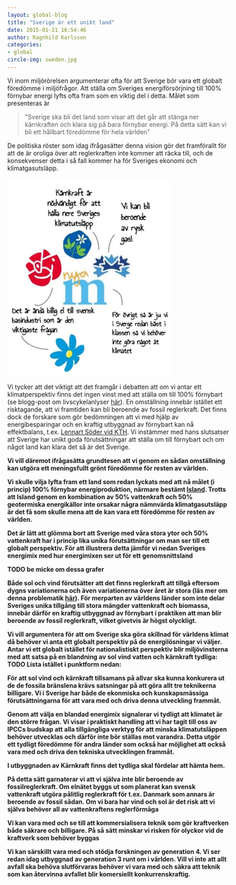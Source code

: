 ```yaml
---
layout: global-blog
title: "Sverige är ett unikt land"
date: 2015-01-21 16:54:46
author: Ragnhild Karlsson
categories:
- global
circle-img: sweden.jpg
---
```

Vi inom miljörörelsen argumenterar ofta för att Sverige bör vara ett globalt föredömme i miljöfrågor.
Att ställa om Sveriges energiförsörjning till 100% förnybar energi lyfts ofta fram som en viktig del i detta. 
Målet som presenteras är

<blockquote>"Sverige ska bli det land som visar att det går att stänga ner kärnkraften och klara sig på bara förnybar energi. På detta sätt kan vi bli ett hållbart föredömme för hela världen"</blockquote>

De politiska röster som idag ifrågasätter denna vision gör det framförallt för att de är oroliga över att reglerkraften inte kommer att räcka till, och de konsekvenser detta i så fall kommer ha för Sveriges ekonomi och klimatgasutsläpp. 

<img class="img-responsive blog-img" src="/assets/img/global/against100renewable2.jpg">

Vi tycker att det viktigt att det framgår i debatten att om vi antar ett klimatperspektiv finns det ingen vinst med att ställa om till 100% förnybart (se blogg-post om livscykelanlyser <a href="/karnkraftskoll/reflektion/kallkontroll/langsamt/" target="_blanc">här</a>). En omställning innebär istället ett risktagande, att vi framtiden kan bli beroende av fossil reglerkraft. Det finns dock de forskare som gör bedömningen att vi med hjälp av energibesparingar och en kraftig utbyggnad av förnybart kan nå effektbalans, t.ex. <a href="https://www.kth.se/ees/omskolan/organisation/avdelningar/eps/news/kth-rapport-oppnar-for-mer-vind-och-solkraft-1.427885" target="_blanc">Lennart Söder vid KTH</a>. Vi instämmer med hans slutsatser att Sverige har unikt goda förutsättningar att ställa om till förnybart och om något land kan klara det så är det Sverige.

<b>Vi vill däremot ifrågasätta grundtesen att vi genom en sådan omställning kan utgöra ett meningsfullt grönt föredömme för resten av världen.<b>

Vi skulle vilja lyfta fram ett land som redan lyckats med att nå målet (i princip) 100% förnybar energiproduktion, närmare bestämt <a href="http://www.iea.org/statistics/statisticssearch/report/?country=ICELAND&product=electricityandheat&year=2010" target="_blanc">Island</a>.
Trotts att Island genom en kombination av 50% vattenkraft och 50% geotermiska energikällor inte orsakar några nämnvärda klimatgasutsläpp är det få som skulle mena att de kan vara ett föredömme för resten av världen.

Det är lätt att glömma bort att Sverige med våra stora ytor och 50% vattenkraft har i princip lika unika förutsättningar om man ser till ett globalt perspektiv. För att illustrera detta jämför vi nedan Sveriges energimix med hur energimixen ser ut för ett genomsnittsland

TODO be micke om dessa grafer

Både sol och vind förutsätter att det finns reglerkraft att tillgå eftersom dygns variationerna och även variationerna över året är stora (läs mer om denna problematik <a href="/global/planera-for-noll/">här</a>). För merparten av världens länder som inte delar Sveriges unika tillgång till stora mängder vattenkraft och biomassa, innebär därför en kraftig utbyggnad av förnybart i praktiken att man blir beroende av fossil reglerkraft, vilket givetvis är högst olyckligt.

Vi vill argumentera för att om Sverige ska göra skillnad för världens klimat då behöver vi anta ett globalt perspektiv på de energilösningar vi väljer. Antar vi ett globalt istället för nationalistiskt perspektiv blir miljövinsterna med att satsa på en blandning av sol vind vatten och kärnkraft tydliga:  TODO Lista istället i punktform nedan:


För att sol vind och kärnkraft tillsamans på allvar ska kunna konkurera ut de de fossila bränslena krävs satsningar på att göra allt tre teknikerna billigare. Vi i Sverige har både de ekonmiska och kunskapsmässiga förutsättningarna för att vara med och driva denna utveckling frammåt.

Genom att välja en blandad energimix signalerar vi tydligt att klimatet är den större frågan. 
Vi visar i praktiskt handling att vi har tagit till oss av IPCCs budskap att alla tillgängliga verktyg för att minska klimatutsläppen behöver utvecklas och därför inte bör ställas mot varandra. Detta utgör ett tydligt föredömme för andra länder som också har möjlighet att också vara med och driva den tekniska utvecklingen frammåt.

I utbyggnaden av Kärnkraft finns det tydliga skal fördelar att hämta hem.

På detta sätt garnaterar vi att vi själva inte blir beroende av fossilreglerkraft.
Om elnätet byggs ut som planerat kan svensk vattenkraft utgöra pålitlig reglerkraft för t.ex. Danmark som annars är beroende av fossil sådan. Om vi bara har vind och sol är det risk att vi själva behöver all av vattenkraftens reglerförmåga

Vi kan vara med och se till att kommersialisera teknik som gör kraftverken både säkrare och billigare.
På så sätt minskar vi risken för olyckor vid de kraftverk som behöver byggas

Vi kan särskillt vara med och stödja forskningen av generation 4. Vi ser redan idag utbyggnad av generation 3 runt om i världen. Vill vi inte att allt avfall ska behöva slutförvaras behöver vi vara med och säkra att teknik som kan återvinna avfallet blir komersiellt konkurrenskraftig.


